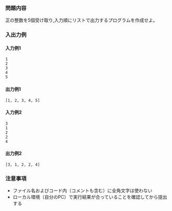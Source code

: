 ### 問題内容
正の整数を5個受け取り,入力順にリストで出力するプログラムを作成せよ。


### 入出力例
#### 入力例1
```
1
2
3
4
5
```

#### 出力例1
```
[1, 2, 3, 4, 5]
```

#### 入力例2
```
3
1
2
2
4
```
#### 出力例2
```
[3, 1, 2, 2, 4]
```

### 注意事項

- ファイル名およびコード内（コメントも含む）に全角文字は使わない  
- ローカル環境（自分のPC）で実行結果が合っていることを確認してから提出する
